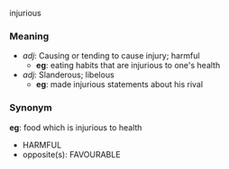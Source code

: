 injurious
### Meaning
+ _adj_: Causing or tending to cause injury; harmful
    + __eg__: eating habits that are injurious to one's health
+ _adj_: Slanderous; libelous
    + __eg__: made injurious statements about his rival

### Synonym

__eg__: food which is injurious to health

+ HARMFUL
+ opposite(s): FAVOURABLE


